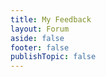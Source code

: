 ```yaml
---
title: My Feedback
layout: Forum
aside: false
footer: false
publishTopic: false
---
```


<script setup lang="ts">
import { defineClientComponent } from 'vitepress'

const ForumUserPage = defineClientComponent(() => {
  return import('../../components/forum/user/ForumUserPage.vue')
})
</script>

<ForumUserPage />
